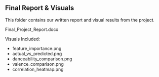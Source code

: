 ## Final Report & Visuals

This folder contains our written report and visual results from the project.

Final_Project_Report.docx 

Visuals Included:
- feature_importance.png
- actual_vs_predicted.png
- danceability_comparison.png
- valence_comparison.png
- correlation_heatmap.png
